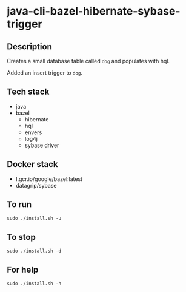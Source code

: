 # java-cli-bazel-hibernate-sybase-trigger

## Description
Creates a small database table
called `dog` and populates with hql.

Added an insert trigger to `dog`.

## Tech stack
- java
- bazel
  - hibernate
  - hql
  - envers
  - log4j
  - sybase driver

## Docker stack
- l.gcr.io/google/bazel:latest
- datagrip/sybase

## To run
`sudo ./install.sh -u`

## To stop
`sudo ./install.sh -d`

## For help
`sudo ./install.sh -h`
